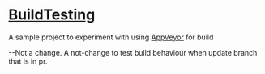 # [BuildTesting](https://github.com/Dkowald/BuildTesting)

A sample project to experiment with using [AppVeyor](https://ci.appveyor.com/) for build

--Not a change.
A not-change to test build behaviour when update branch that is in pr.